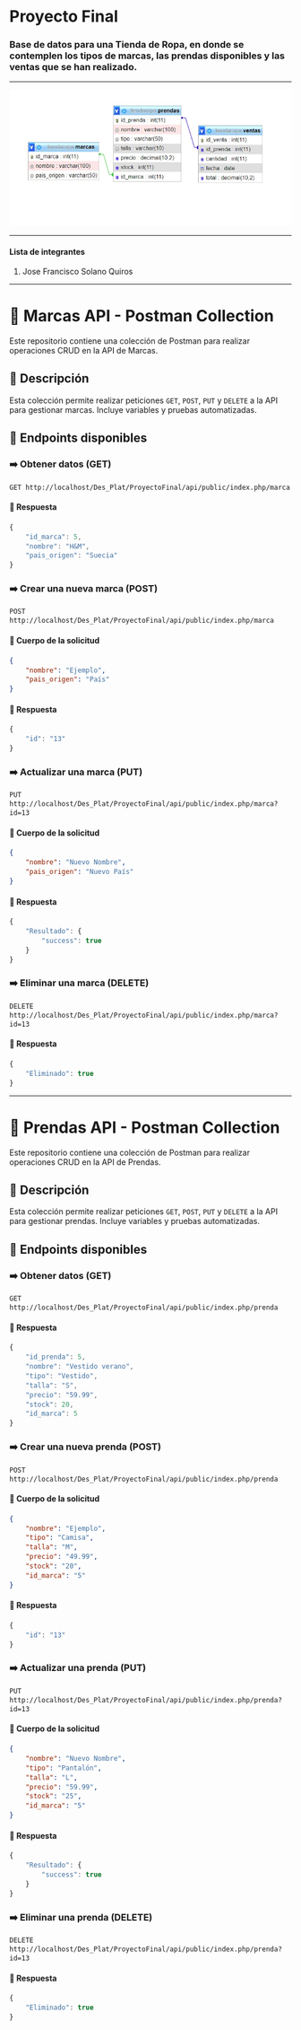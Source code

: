 # Proyecto Final

### Base de datos para una Tienda de Ropa, en donde se contemplen los tipos de marcas, las prendas disponibles y las ventas que se han realizado.
---------------

![Texto Alternativo](https://github.com/Chepe4250/ProyectoFinal/blob/main/Img/Squema%20TiendaRopa.jpg)

---------------

#### Lista de integrantes

<ol>
  <li>Jose Francisco Solano Quiros</li>
</ol> 

---------------

# 🚀 Marcas API - Postman Collection

Este repositorio contiene una colección de Postman para realizar operaciones CRUD en la API de Marcas.

## 📌 Descripción

Esta colección permite realizar peticiones `GET`, `POST`, `PUT` y `DELETE` a la API para gestionar marcas. Incluye variables y pruebas automatizadas.

## 📂 Endpoints disponibles

### ➡️ Obtener datos (GET)
```http
GET http://localhost/Des_Plat/ProyectoFinal/api/public/index.php/marca
```
#### 📌 Respuesta
```javascript
{
    "id_marca": 5,
    "nombre": "H&M",
    "pais_origen": "Suecia"
}
```

### ➡️ Crear una nueva marca (POST)
```http
POST http://localhost/Des_Plat/ProyectoFinal/api/public/index.php/marca
```
#### 📌 Cuerpo de la solicitud
```json
{
    "nombre": "Ejemplo",
    "pais_origen": "País"
}
```
#### 📌 Respuesta
```javascript
{
    "id": "13"
}
```

### ➡️ Actualizar una marca (PUT)
```http
PUT http://localhost/Des_Plat/ProyectoFinal/api/public/index.php/marca?id=13
```
#### 📌 Cuerpo de la solicitud
```json
{
    "nombre": "Nuevo Nombre",
    "pais_origen": "Nuevo País"
}
```
#### 📌 Respuesta
```javascript
{
    "Resultado": {
        "success": true
    }
}
```

### ➡️ Eliminar una marca (DELETE)
```http
DELETE http://localhost/Des_Plat/ProyectoFinal/api/public/index.php/marca?id=13
```
#### 📌 Respuesta
```javascript
{
    "Eliminado": true
}
```

---------------

# 🚀 Prendas API - Postman Collection

Este repositorio contiene una colección de Postman para realizar operaciones CRUD en la API de Prendas.

## 📌 Descripción

Esta colección permite realizar peticiones `GET`, `POST`, `PUT` y `DELETE` a la API para gestionar prendas. Incluye variables y pruebas automatizadas.

## 📂 Endpoints disponibles

### ➡️ Obtener datos (GET)
```http
GET http://localhost/Des_Plat/ProyectoFinal/api/public/index.php/prenda
```
#### 📌 Respuesta
```javascript
{
    "id_prenda": 5,
    "nombre": "Vestido verano",
    "tipo": "Vestido",
    "talla": "S",
    "precio": "59.99",
    "stock": 20,
    "id_marca": 5
}
```

### ➡️ Crear una nueva prenda (POST)
```http
POST http://localhost/Des_Plat/ProyectoFinal/api/public/index.php/prenda
```
#### 📌 Cuerpo de la solicitud
```json
{
    "nombre": "Ejemplo",
    "tipo": "Camisa",
    "talla": "M",
    "precio": "49.99",
    "stock": "20",
    "id_marca": "5"
}
```
#### 📌 Respuesta
```javascript
{
    "id": "13"
}
```

### ➡️ Actualizar una prenda (PUT)
```http
PUT http://localhost/Des_Plat/ProyectoFinal/api/public/index.php/prenda?id=13
```
#### 📌 Cuerpo de la solicitud
```json
{
    "nombre": "Nuevo Nombre",
    "tipo": "Pantalón",
    "talla": "L",
    "precio": "59.99",
    "stock": "25",
    "id_marca": "5"
}
```
#### 📌 Respuesta
```javascript
{
    "Resultado": {
        "success": true
    }
}
```

### ➡️ Eliminar una prenda (DELETE)
```http
DELETE http://localhost/Des_Plat/ProyectoFinal/api/public/index.php/prenda?id=13
```
#### 📌 Respuesta
```javascript
{
    "Eliminado": true
}
```

